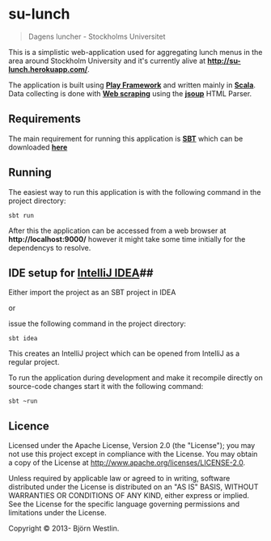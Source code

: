 # su-lunch #
> Dagens luncher - Stockholms Universitet

This is a simplistic web-application used for aggregating lunch menus in the area around Stockholm University and it's currently alive at **http://su-lunch.herokuapp.com/**.

The application is built using **[Play Framework](http://www.playframework.com)** and written mainly in **[Scala](http://www.scala-lang.org/)**.
Data collecting is done with **[Web scraping](http://en.wikipedia.org/wiki/Web_scraping)** using the **[jsoup](http://jsoup.org/)** HTML Parser.

## Requirements ##
The main requirement for running this application is **[SBT](http://www.scala-sbt.org/)** which can be downloaded **[here](http://www.scala-sbt.org/download.html)**

## Running ##
The easiest way to run this application is with the following command in the project directory:
```
sbt run
```
After this the application can be accessed from a web browser at **http://localhost:9000/** however it might take some time initially for the dependencys to resolve.

## IDE setup for **[IntelliJ IDEA](http://www.jetbrains.com/idea/)**##
Either import the project as an SBT project in IDEA

or

issue the following command in the project directory:
```
sbt idea
```
This creates an IntelliJ project which can be opened from IntelliJ as a regular project.

To run the application during development and make it recompile directly on source-code changes start it with the following command:
```
sbt ~run
```

## Licence ##

Licensed under the Apache License, Version 2.0 (the "License"); you may not use this project except in compliance with the License. You may obtain a copy of the License at http://www.apache.org/licenses/LICENSE-2.0.

Unless required by applicable law or agreed to in writing, software distributed under the License is distributed on an "AS IS" BASIS, WITHOUT WARRANTIES OR CONDITIONS OF ANY KIND, either express or implied. See the License for the specific language governing permissions and limitations under the License.

Copyright &copy; 2013- Björn Westlin.

